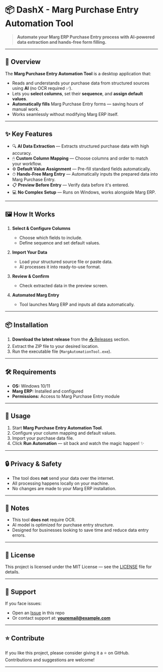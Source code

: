 # 📦 DashX - Marg Purchase Entry Automation Tool

> **Automate your Marg ERP Purchase Entry process with AI-powered data extraction and hands-free form filling.**

---

## 🚀 Overview

The **Marg Purchase Entry Automation Tool** is a desktop application that:
- Reads and understands your purchase data from structured sources using **AI** (no OCR required ✅).
- Lets you **select columns**, set their **sequence**, and **assign default values**.
- **Automatically fills** Marg Purchase Entry forms — saving hours of manual work.
- Works seamlessly without modifying Marg ERP itself.

---

## ✨ Key Features

- 🔍 **AI Data Extraction** — Extracts structured purchase data with high accuracy.
- 🖱 **Custom Column Mapping** — Choose columns and order to match your workflow.
- ⚙ **Default Value Assignment** — Pre-fill standard fields automatically.
- ⏱ **Hands-Free Marg Entry** — Automatically inputs the prepared data into Marg Purchase Entry.
- 📋 **Preview Before Entry** — Verify data before it's entered.
- 💻 **No Complex Setup** — Runs on Windows, works alongside Marg ERP.

---

## 🖼 How It Works

1. **Select & Configure Columns**
   - Choose which fields to include.
   - Define sequence and set default values.
   
2. **Import Your Data**
   - Load your structured source file or paste data.
   - AI processes it into ready-to-use format.

3. **Review & Confirm**
   - Check extracted data in the preview screen.

4. **Automated Marg Entry**
   - Tool launches Marg ERP and inputs all data automatically.

---

## 📦 Installation

1. **Download the latest release** from the [📥 Releases](../../releases) section.
2. Extract the ZIP file to your desired location.
3. Run the executable file (`MargAutomationTool.exe`).

---

## 🛠 Requirements

- **OS:** Windows 10/11
- **Marg ERP:** Installed and configured
- **Permissions:** Access to Marg Purchase Entry module

---

## 🧩 Usage

1. Start **Marg Purchase Entry Automation Tool**.
2. Configure your column mapping and default values.
3. Import your purchase data file.
4. Click **Run Automation** — sit back and watch the magic happen! ✨

---

## 🔒 Privacy & Safety

- The tool does **not** send your data over the internet.
- All processing happens locally on your machine.
- No changes are made to your Marg ERP installation.

---

## 📌 Notes

- This tool **does not** require OCR.
- AI model is optimized for purchase entry structure.
- Designed for businesses looking to save time and reduce data entry errors.

---

## 📄 License

This project is licensed under the MIT License — see the [LICENSE](LICENSE) file for details.

---

## 💬 Support

If you face issues:
- Open an [Issue](../../issues) in this repo
- Or contact support at: **youremail@example.com**

---

## ⭐ Contribute

If you like this project, please consider giving it a ⭐ on GitHub.  
Contributions and suggestions are welcome!

---

